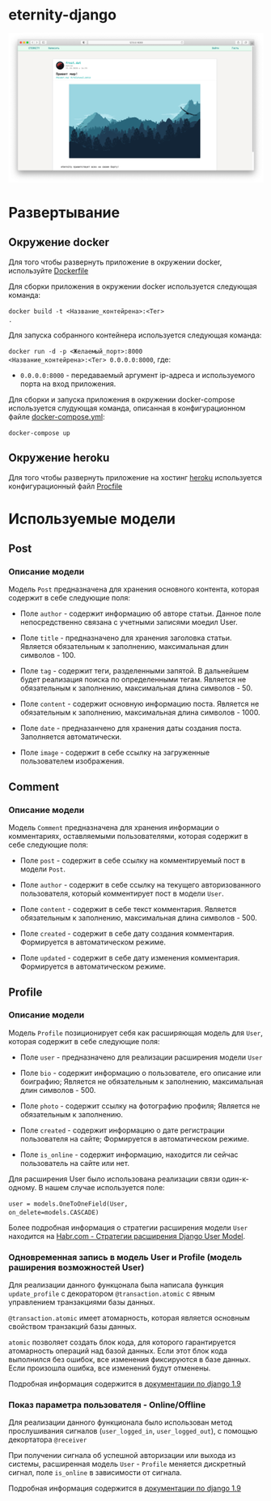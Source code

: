 # eternity-django

![eternity preview](eternity_preview.png)

# Развертывание
## Окружение docker

Для того чтобы развернуть приложение в окружении docker, используйте [Dockerfile](https://github.com/froOst23/eternity-django/blob/main/Dockerfile)

Для сборки приложения в окружении docker используется следующая команда:

<code>docker build -t <Название_контейрена>:<Тег> .</code>

Для запуска собранного контейнера используется следующая команда:

<code>docker run -d -p <Желаемый_порт>:8000 <Название_контейрена>:<Тег> 0.0.0.0:8000</code>, где:

* <code>0.0.0.0:8000</code> - передаваемый аргумент ip-адреса и используемого порта на вход приложения.

Для сборки и запуска приложения в окружении docker-compose используется слудующая команда, описанная в конфигурационном файле [docker-compose.yml](https://github.com/froOst23/eternity-django/blob/main/docker-compose.yml):

<code>docker-compose up</code>

## Окружение heroku

Для того чтобы развернуть приложение на хостинг [heroku](https://id.heroku.com/login) используется конфигурационный файл [Procfile](https://github.com/froOst23/eternity-django/blob/main/Procfile)

# Используемые модели
## Post
### Описание модели

Модель <code>Post</code> предназначена для хранения основного контента, которая содержит в себе следующие поля:

* Поле <code>author</code> - содержит информацию об авторе статьи. Данное поле непосредственно связана с учетными записями моедил User.

* Поле <code>title</code> - предназначено для хранения заголовка статьи. Является обязательным к заполнению, максимальная длин символов - 100.

* Поле <code>tag</code> - содержит теги, разделенными запятой. В дальнейшем будет реализация поиска по определенными тегам. Является не обязательным к заполнению, максимальная длина символов - 50.

* Поле <code>content</code> - содержит основную информацию поста. Является не обязательным к заполнению, максимальная длина символов - 1000.

* Поле <code>date</code> - предназанчено для хранения даты создания поста. Заполняется автоматически.

* Поле <code>image</code> - содержит в себе ссылку на загруженные пользователем изображения.

## Comment
### Описание модели

Модель <code>Comment</code> предназначена для хранения информации о комментариях, оставляемыми пользователями, которая содержит в себе следующие поля:

* Поле <code>post</code> - содержит в себе ссылку на комментируемый пост в модели <code>Post</code>.

* Поле <code>author</code> - содержит в себе ссылку на текущего авторизованного пользователя, который комментирует пост в модели <code>User</code>.

* Поле <code>content</code> - содержит в себе текст комментария. Является обязательным к заполнению, максимальная длина символов - 500.

* Поле <code>created</code> - содержит в себе дату cоздания комментария. Формируется в автоматическом режиме.

* Поле <code>updated</code> - содержит в себе дату изменения комментария. Формируется в автоматическом режиме.

## Profile
### Описание модели

Модель <code>Profile</code> позиционирует себя как расширяющая модель для <code>User</code>, которая содержит в себе следующие поля:

* Поле <code>user</code> - предназначено для реализации расширения модели <code>User</code>

* Поле <code>bio</code> - содержит информацию о пользователе, его описание или боиграфию; Является не обязательным к заполнению, максимальная длин символов - 500.

* Поле <code>photo</code> - содержит ссылку на фотографию профиля; Является не обязательным к заполнению.

* Поле <code>created</code> - содержит информацию о дате регистрации пользователя на сайте; Формируется в автоматическом режиме.

* Поле <code>is_online</code> - содержит информацию, находится ли сейчас пользователь на сайте или нет.

Для расширения User было использована реализации связи один-к-одному. В нашем случае используется поле:

<code>user = models.OneToOneField(User, on_delete=models.CASCADE)</code>

Более подробная информация о стратегии расширения модели <code>User</code> находится на [Habr.com - Стратегии расширения Django User Model](https://habr.com/ru/post/313764/#OneToOneField).

### Одновременная запись в модель User и Profile (модель раширения возможностей User)

Для реализации данного функцонала была написала функция <code>update_profile</code> с декоратором <code>@transaction.atomic</code> с явным управлением транзакциями базы данных.

<code>@transaction.atomic</code> имеет атомарность, которая является основным свойством транзакций базы данных. 

<code>atomic</code> позволяет создать блок кода, для которого гарантируется атомарность операций над базой данных. Если этот блок кода выполнился без ошибок, все изменения фиксируются в базе данных. Если произошла ошибка, все изменений будут отменены.

Подробная информация содержится в [документации по django 1.9](https://djbook.ru/rel1.7/topics/db/transactions.html)

### Показ параметра пользователя - Online/Offline

Для реализации данного функционала было использован метод прослушивания сигналов (<code>user_logged_in</code>, <code>user_logged_out</code>), с помощью декортатора <code>@receiver</code> 

При получении сигнала об успешной авторизации или выхода из системы, расширенная модель <code>User</code> - <code>Profile</code> меняется дискретный сигнал, поле <code>is_online</code> в зависимости от сигнала.

Подробная информация содержится в [документации по django 1.9](https://djbook.ru/rel1.9/topics/signals.html)